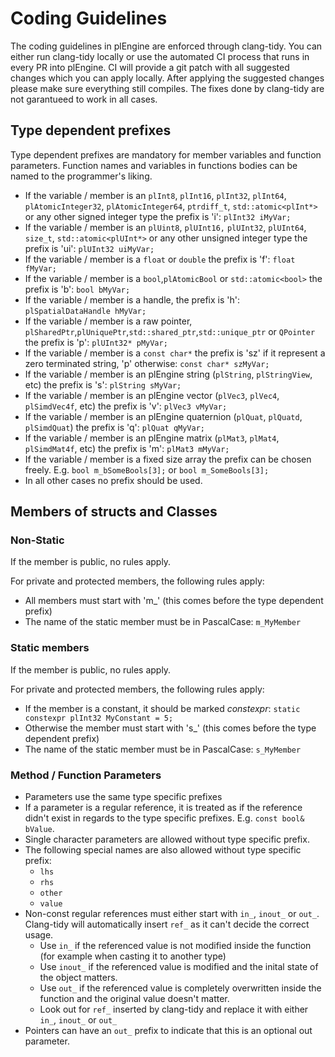 # Coding Guidelines

The coding guidelines in plEngine are enforced through clang-tidy. You can either run clang-tidy locally or use the automated CI process that runs in every PR into plEngine. CI will provide a git patch with all suggested changes which you can apply locally. After applying the suggested changes please make sure everything still compiles. The fixes done by clang-tidy are not garantueed to work in all cases.

## Type dependent prefixes 

Type dependent prefixes are mandatory for member variables and function parameters. Function names and variables in functions bodies can be named to the programmer's liking.

 * If the variable / member is an `plInt8`, `plInt16`, `plInt32`, `plInt64`, `plAtomicInteger32`, `plAtomicInteger64`, `ptrdiff_t`, `std::atomic<plInt*>` or any other signed integer type the prefix is 'i': `plInt32 iMyVar;`
 * If the variable / member is an `plUint8`, `plUInt16,` `plUInt32`, `plUInt64`, `size_t`, `std::atomic<plUInt*>` or any other unsigned integer type the prefix is 'ui': `plUInt32 uiMyVar;`
 * If the variable / member is a `float` or `double` the prefix is 'f': `float fMyVar;`
 * If the variable / member is a `bool`,`plAtomicBool` or `std::atomic<bool>` the prefix is 'b': `bool bMyVar;`
 * If the variable / member is a handle, the prefix is 'h': `plSpatialDataHandle hMyVar;`
 * If the variable / member is a raw pointer, `plSharedPtr`,`plUniquePtr`,`std::shared_ptr`,`std::unique_ptr` or `QPointer` the prefix is 'p': `plUInt32* pMyVar;`
 * If the variable / member is a `const char*` the prefix is 'sz' if it represent a zero terminated string, 'p' otherwise: `const char* szMyVar;`
 * If the variable / member is an plEngine string (`plString`, `plStringView`, etc) the prefix is 's': `plString sMyVar;`
 * If the variable / member is an plEngine vector (`plVec3`, `plVec4`, `plSimdVec4f`, etc) the prefix is 'v': `plVec3 vMyVar;`
 * If the variable / member is an plEngine quaternion (`plQuat`, `plQuatd`, `plSimdQuat`) the prefix is 'q': `plQuat qMyVar;`
 * If the variable / member is an plEngine matrix (`plMat3`, `plMat4`, `plSimdMat4f`, etc) the prefix is 'm': `plMat3 mMyVar;`
 * If the variable / member is a fixed size array the prefix can be chosen freely. E.g. `bool m_bSomeBools[3];` or `bool m_SomeBools[3];`
 * In all other cases no prefix should be used.

## Members of structs and Classes

### Non-Static

If the member is public, no rules apply.

For private and protected members, the following rules apply:
 * All members must start with 'm_' (this comes before the type dependent prefix)
 * The name of the static member must be in PascalCase: `m_MyMember` 



 ### Static members
If the member is public, no rules apply.

For private and protected members, the following rules apply:
 * If the member is a constant, it should be marked *constexpr*: `static constexpr plInt32 MyConstant = 5;`
 * Otherwise the member must start with 's_' (this comes before the type dependent prefix)
 * The name of the static member must be in PascalCase: `s_MyMember` 

 ### Method / Function Parameters
 
 * Parameters use the same type specific prefixes
 * If a parameter is a regular reference, it is treated as if the reference didn't exist in regards to the type specific prefixes. E.g. `const bool& bValue`.
 * Single character parameters are allowed without type specific prefix.
 * The following special names are also allowed without type specific prefix: 
   - `lhs`
   - `rhs`
   - `other`
   - `value`
 * Non-const regular references must either start with `in_`, `inout_` or `out_`. Clang-tidy will automatically insert `ref_` as it can't decide the correct usage.
   - Use `in_` if the referenced value is not modified inside the function (for example when casting it to another type)
   - Use `inout_` if the referenced value is modified and the inital state of the object matters.
   - Use `out_` if the referenced value is completely overwritten inside the function and the original value doesn't matter.
   - Look out for `ref_` inserted by clang-tidy and replace it with either `in_`, `inout_` or `out_`
 * Pointers can have an `out_` prefix to indicate that this is an optional out parameter. 
